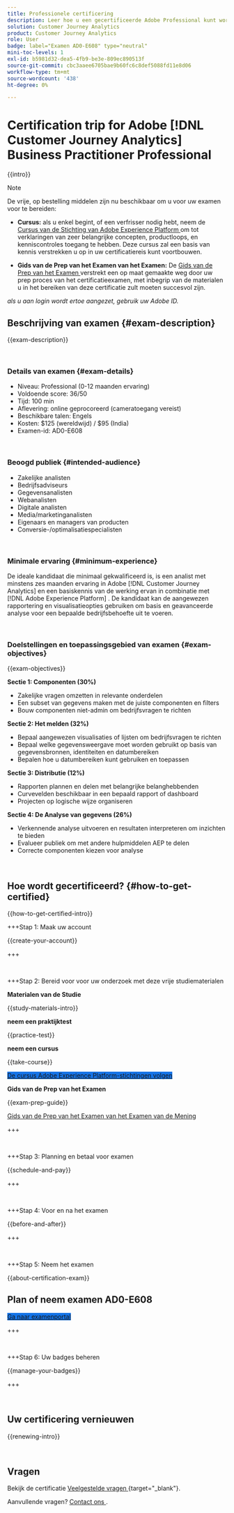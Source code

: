 ```yaml
---
title: Professionele certificering
description: Leer hoe u een gecertificeerde Adobe Professional kunt worden in  [!DNL Customer Journey Analytics]
solution: Customer Journey Analytics
product: Customer Journey Analytics
role: User
badge: label="Examen AD0-E608" type="neutral"
mini-toc-levels: 1
exl-id: b5981d32-dea5-4fb9-be3e-809ec890513f
source-git-commit: cbc3aaee6705bae9b60fc6c8def5088fd11e8d06
workflow-type: tm+mt
source-wordcount: '438'
ht-degree: 0%

---
```


# Certification trip for Adobe [!DNL Customer Journey Analytics] Business Practitioner Professional

{{intro}}

>[!NOTE]
>
>De vrije, op bestelling middelen zijn nu beschikbaar om u voor uw examen voor te bereiden:
>
>* **Cursus:** als u enkel begint, of een verfrisser nodig hebt, neem de [ Cursus van de Stichting van Adobe Experience Platform ](https://app.rockinfo.com/courses/216) om tot verklaringen van zeer belangrijke concepten, productloops, en kenniscontroles toegang te hebben. Deze cursus zal een basis van kennis verstrekken u op in uw certificatiereis kunt voortbouwen.
>
>* **Gids van de Prep van het Examen van het Examen:** De [ Gids van de Prep van het Examen ](https://app.rockinfo.com/courses/131) verstrekt een op maat gemaakte weg door uw prep proces van het certificatieexamen, met inbegrip van de materialen u in het bereiken van deze certificatie zult moeten succesvol zijn.
>
>_als u aan login wordt ertoe aangezet, gebruik uw Adobe ID._

## Beschrijving van examen {#exam-description}

{{exam-description}}

<br>

### Details van examen {#exam-details}

* Niveau: Professional (0-12 maanden ervaring)
* Voldoende score: 36/50
* Tijd: 100 min
* Aflevering: online geprocoreerd (cameratoegang vereist)
* Beschikbare talen: Engels
* Kosten: $125 (wereldwijd) / $95 (India)
* Examen-id: AD0-E608

<br>

### Beoogd publiek {#intended-audience}

* Zakelijke analisten
* Bedrijfsadviseurs
* Gegevensanalisten
* Webanalisten
* Digitale analisten
* Media/marketinganalisten
* Eigenaars en managers van producten
* Conversie-/optimalisatiespecialisten

<br>

### Minimale ervaring {#minimum-experience}

De ideale kandidaat die minimaal gekwalificeerd is, is een analist met minstens zes maanden ervaring in Adobe [!DNL Customer Journey Analytics] en een basiskennis van de werking ervan in combinatie met [!DNL Adobe Experience Platform] . De kandidaat kan de aangewezen rapportering en visualisatieopties gebruiken om basis en geavanceerde analyse voor een bepaalde bedrijfsbehoefte uit te voeren.

<br>

### Doelstellingen en toepassingsgebied van examen {#exam-objectives}

{{exam-objectives}}

**Sectie 1: Componenten (30%)**

* Zakelijke vragen omzetten in relevante onderdelen
* Een subset van gegevens maken met de juiste componenten en filters
* Bouw componenten niet-admin om bedrijfsvragen te richten

**Sectie 2: Het melden (32%)**

* Bepaal aangewezen visualisaties of lijsten om bedrijfsvragen te richten
* Bepaal welke gegevensweergave moet worden gebruikt op basis van gegevensbronnen, identiteiten en datumbereiken
* Bepalen hoe u datumbereiken kunt gebruiken en toepassen

**Sectie 3: Distributie (12%)**

* Rapporten plannen en delen met belangrijke belanghebbenden
* Curvevelden beschikbaar in een bepaald rapport of dashboard
* Projecten op logische wijze organiseren

**Sectie 4: De Analyse van gegevens (26%)**

* Verkennende analyse uitvoeren en resultaten interpreteren om inzichten te bieden
* Evalueer publiek om met andere hulpmiddelen AEP te delen
* Correcte componenten kiezen voor analyse

<br>

## Hoe wordt gecertificeerd? {#how-to-get-certified}

{{how-to-get-certified-intro}}

+++Stap 1: Maak uw account

{{create-your-account}}

+++

<br>

+++Stap 2: Bereid voor voor uw onderzoek met deze vrije studiematerialen

**Materialen van de Studie**

{{study-materials-intro}}

**neem een praktijktest**

{{practice-test}}

**neem een cursus**

{{take-course}}

<a href="https://app.rockinfo.com/courses/216" target="_blank" class="spectrum-Button spectrum-Button--fill spectrum-Button--accent spectrum-Button--sizeM is-margin-bottom-big-big at-element-click-tracking" style="background-color:#1473E6">

<span class="spectrum-Button-label has-no-wrap">
   De cursus Adobe Experience Platform-stichtingen volgen
</span>
</a>

**Gids van de Prep van het Examen**

{{exam-prep-guide}}

[ Gids van de Prep van het Examen van het Examen van de Mening ](https://app.rockinfo.com/courses/131)

+++

<br>

+++Stap 3: Planning en betaal voor examen

{{schedule-and-pay}}

+++

<br>

+++Stap 4: Voor en na het examen

{{before-and-after}}

+++

<br>

+++Stap 5: Neem het examen

{{about-certification-exam}}

## Plan of neem examen AD0-E608

<a href="https://www.certmetrics.com/adobe/candidate/examity_sso.aspx?eid=AD0-E608" target="_blank" class="spectrum-Button spectrum-Button--fill spectrum-Button--accent spectrum-Button--sizeM is-margin-bottom-big-big at-element-click-tracking" style="background-color:#1473E6">

<span class="spectrum-Button-label has-no-wrap">
   Ga naar examenportal
</span>
</a>

+++

<br>

+++Stap 6: Uw badges beheren

{{manage-your-badges}}

+++

<br>

## Uw certificering vernieuwen

{{renewing-intro}}

<br>

## Vragen

Bekijk de certificatie [ Veelgestelde vragen ](https://experienceleague.adobe.com/docs/certification/certification/faq.html) {target="_blank"}.

Aanvullende vragen? [ Contact ons ](mailto:certif@adobe.com).
